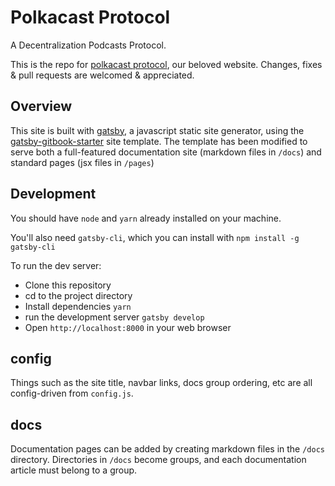 # Polkacast  Protocol

A Decentralization  Podcasts  Protocol.

This is the repo for [polkacast protocol](https://polkacast.network), our beloved website. Changes, fixes & pull requests are welcomed & appreciated.

## Overview

This site is built with [gatsby](https://www.gatsbyjs.org/), a javascript static site generator, using the [gatsby-gitbook-starter](https://www.gatsbyjs.org/starters/hasura/gatsby-gitbook-starter/) site template.  The template has been modified to serve both a full-featured documentation site (markdown files in `/docs`) and standard pages (jsx files in `/pages`)

## Development

You should have `node` and `yarn` already installed on your machine.

You'll also need `gatsby-cli`, which you can install with `npm install -g gatsby-cli`

To run the dev server:

- Clone this repository
- cd to the project directory
- Install dependencies `yarn`
- run the development server `gatsby develop`
- Open `http://localhost:8000` in your web browser

## config

Things such as the site title, navbar links, docs group ordering, etc are all config-driven from `config.js`.

## docs

Documentation pages can be added by creating markdown files in the `/docs` directory.  Directories in `/docs` become groups, and each documentation article must belong to a group.
